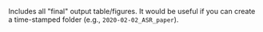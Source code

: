 Includes all "final" output table/figures. It would be useful if you can create a time-stamped folder (e.g., `2020-02-02_ASR_paper`).